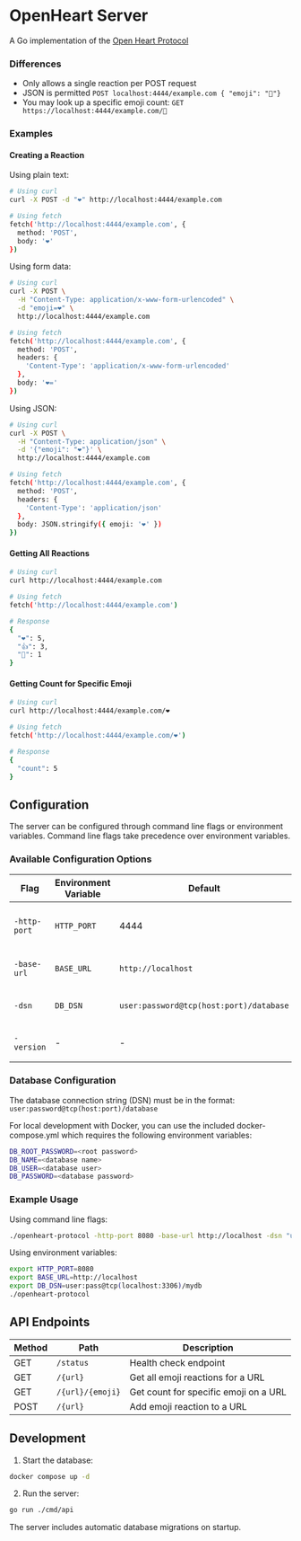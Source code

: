# OpenHeart Server

A Go implementation of the [Open Heart Protocol](https://openheart.fyi/)

### Differences
- Only allows a single reaction per POST request
- JSON is permitted `POST localhost:4444/example.com { "emoji": "🌾"}`
- You may look up a specific emoji count: `GET https://localhost:4444/example.com/🌾`

### Examples

#### Creating a Reaction

Using plain text:
```bash
# Using curl
curl -X POST -d "❤️" http://localhost:4444/example.com

# Using fetch
fetch('http://localhost:4444/example.com', {
  method: 'POST',
  body: '❤️'
})
```

Using form data:
```bash
# Using curl
curl -X POST \
  -H "Content-Type: application/x-www-form-urlencoded" \
  -d "emoji=❤️" \
  http://localhost:4444/example.com

# Using fetch
fetch('http://localhost:4444/example.com', {
  method: 'POST',
  headers: {
    'Content-Type': 'application/x-www-form-urlencoded'
  },
  body: '❤️='
})
```

Using JSON:
```bash
# Using curl
curl -X POST \
  -H "Content-Type: application/json" \
  -d '{"emoji": "❤️"}' \
  http://localhost:4444/example.com

# Using fetch
fetch('http://localhost:4444/example.com', {
  method: 'POST',
  headers: {
    'Content-Type': 'application/json'
  },
  body: JSON.stringify({ emoji: '❤️' })
})
```

#### Getting All Reactions

```bash
# Using curl
curl http://localhost:4444/example.com

# Using fetch
fetch('http://localhost:4444/example.com')

# Response
{
  "❤️": 5,
  "👍": 3,
  "🌟": 1
}
```

#### Getting Count for Specific Emoji

```bash
# Using curl
curl http://localhost:4444/example.com/❤️

# Using fetch
fetch('http://localhost:4444/example.com/❤️')

# Response
{
  "count": 5
}
```

## Configuration

The server can be configured through command line flags or environment variables. Command line flags take precedence over environment variables.

### Available Configuration Options

| Flag         | Environment Variable | Default                                 | Description                     |
|--------------|----------------------|-----------------------------------------|---------------------------------|
| `-http-port` | `HTTP_PORT`          | 4444                                    | Port number for the HTTP server |
| `-base-url`  | `BASE_URL`           | `http://localhost`                      | Base URL for the server         |
| `-dsn`       | `DB_DSN`             | `user:password@tcp(host:port)/database` | Database connection string      |
| `-version`   | -                    | -                                       | Display version and exit        |

### Database Configuration

The database connection string (DSN) must be in the format: `user:password@tcp(host:port)/database`

For local development with Docker, you can use the included docker-compose.yml which requires the following environment variables:

```bash
DB_ROOT_PASSWORD=<root password>
DB_NAME=<database name>
DB_USER=<database user>
DB_PASSWORD=<database password>
```

### Example Usage

Using command line flags:
```bash
./openheart-protocol -http-port 8080 -base-url http://localhost -dsn "user:pass@tcp(localhost:3306)/mydb"
```

Using environment variables:
```bash
export HTTP_PORT=8080
export BASE_URL=http://localhost
export DB_DSN=user:pass@tcp(localhost:3306)/mydb
./openheart-protocol
```

## API Endpoints

| Method | Path | Description |
|--------|------|-------------|
| GET | `/status` | Health check endpoint |
| GET | `/{url}` | Get all emoji reactions for a URL |
| GET | `/{url}/{emoji}` | Get count for specific emoji on a URL |
| POST | `/{url}` | Add emoji reaction to a URL |

## Development

1. Start the database:
```bash
docker compose up -d
```

2. Run the server:
```bash
go run ./cmd/api
```

The server includes automatic database migrations on startup.